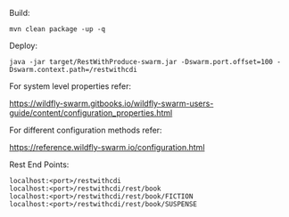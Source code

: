 
Build:
    
    mvn clean package -up -q

Deploy:

    java -jar target/RestWithProduce-swarm.jar -Dswarm.port.offset=100 -Dswarm.context.path=/restwithcdi

For system level properties refer:
  
  https://wildfly-swarm.gitbooks.io/wildfly-swarm-users-guide/content/configuration_properties.html 

For different configuration methods refer:

   https://reference.wildfly-swarm.io/configuration.html 

Rest End Points:

    localhost:<port>/restwithcdi 
    localhost:<port>/restwithcdi/rest/book 
    localhost:<port>/restwithcdi/rest/book/FICTION 
    localhost:<port>/restwithcdi/rest/book/SUSPENSE 
